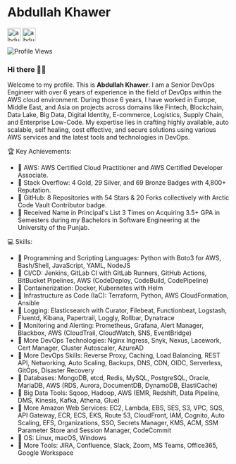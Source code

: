 # Abdullah Khawer

<p align="left">
    <a href="https://stackoverflow.com/users/11758843/abdullah-khawer" target="blank"><img align="center" src="https://upload.wikimedia.org/wikipedia/commons/e/ef/Stack_Overflow_icon.svg" alt="abdullahkhawer" height="30" width="30" /></a>
    <a href="https://www.linkedin.com/in/abdullah-khawer/" target="blank"><img align="center" src="https://upload.wikimedia.org/wikipedia/commons/8/81/LinkedIn_icon.svg" alt="abdullahkhawer" height="30" width="30" /></a>
</p>

![Profile Views](https://komarev.com/ghpvc/?username=abdullahkhawer&color=blue&style=flat)

### Hi there 👋🏻

Welcome to my profile. This is **Abdullah Khawer**. I am a Senior DevOps Engineer with over 6 years of experience in the field of DevOps within the AWS cloud environment. During those 6 years, I have worked in Europe, Middle East, and Asia on projects across domains like Fintech, Blockchain, Data Lake, Big Data, Digital Identity, E-commerce, Logistics, Supply Chain, and Enterprise Low-Code. My expertise lies in crafting highly available, auto scalable, self healing, cost effective, and secure solutions using various AWS services and the latest tools and technologies in DevOps.

🏆 Key Achievements:
- 📌 AWS: AWS Certified Cloud Practitioner and AWS Certified Developer Associate.
- 📌 Stack Overflow: 4 Gold, 29 Silver, and 69 Bronze Badges with 4,800+ Reputation.
- 📌 GitHub: 8 Repositories with 54 Stars & 20 Forks collectively with Arctic Code Vault Contributor badge.
- 📌 Received Name in Principal's List 3 Times on Acquiring 3.5+ GPA in Semesters during my Bachelors in Software Engineering at the University of the Punjab.

💻 Skills:
- 📌 Programming and Scripting Languages: Python with Boto3 for AWS, Bash/Shell, JavaScript, YAML, NodeJS
- 📌 CI/CD: Jenkins, GitLab CI with GitLab Runners, GitHub Actions, BitBucket Pipelines, AWS (CodeDeploy, CodeBuild, CodePipeline)
- 📌 Containerization: Docker, Kubernetes with Helm
- 📌 Infrastructure as Code (IaC): Terraform, Python, AWS CloudFormation, Ansible
- 📌 Logging: Elasticsearch with Curator, Filebeat, Functionbeat, Logstash, Fluentd, Kibana, Papertrail, Loggly, Rollbar, Dynatrace
- 📌 Monitoring and Alerting: Prometheus, Grafana, Alert Manager, Blackbox, AWS (CloudTrail, CloudWatch, SNS, EventBridge)
- 📌 More DevOps Technologies: Nginx Ingress, Snyk, Nexus, Lacework, Cert Manager, Cluster Autoscaler, AzureAD
- 📌 More DevOps Skills: Reverse Proxy, Caching, Load Balancing, REST API, Networking, Auto Scaling, Backups, DNS, CDN, OIDC, Serverless, GitOps, Disaster Recovery
- 📌 Databases: MongoDB, etcd, Redis, MySQL, PostgreSQL, Oracle, MariaDB, AWS (RDS, Aurora, DocumentDB, DynamoDB, ElastiCache)
- 📌 Big Data Tools: Sqoop, Hadoop, AWS (EMR, Redshift, Data Pipeline, DMS, Kinesis, Kafka, Athena, Glue)
- 📌 More Amazon Web Services: EC2, Lambda, EBS, SES, S3, VPC, SQS, API Gateway, ECR, ECS, EKS, Route 53, CloudFront, IAM, Cognito, Auto Scaling, EFS, Organizations, SSO, Secrets Manager, KMS, ACM, SSM Parameter Store and Session Manager, CodeCommit
- 📌 OS: Linux, macOS, Windows
- 📌 More Tools: JIRA, Confluence, Slack, Zoom, MS Teams, Office365, Google Workspace

<!--
**abdullahkhawer/abdullahkhawer** is a ✨ _special_ ✨ repository because its `README.md` (this file) appears on your GitHub profile.

Here are some ideas to get you started:

- 🔭 I’m currently working on ...
- 🌱 I’m currently learning ...
- 👯 I’m looking to collaborate on ...
- 🤔 I’m looking for help with ...
- 💬 Ask me about ...
- 📫 How to reach me: ...
- 😄 Pronouns: ...
- ⚡ Fun fact: ...
-->

